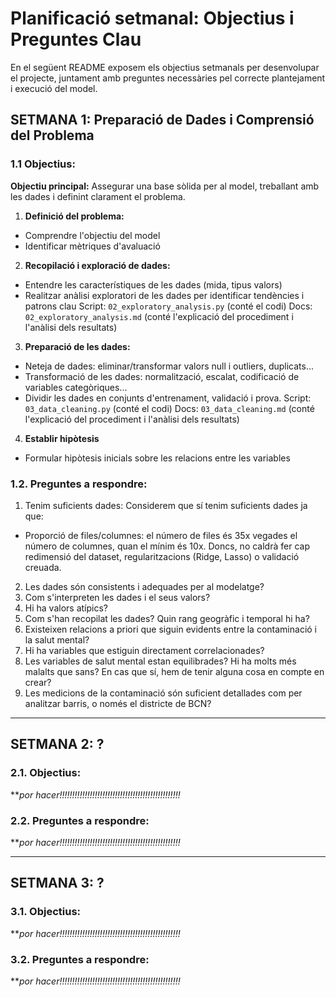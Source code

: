 # Planificació setmanal: Objectius i Preguntes Clau
En el següent README exposem els objectius setmanals per desenvolupar el projecte, juntament amb preguntes necessàries pel correcte plantejament i execució del model.

## SETMANA 1: Preparació de Dades i Comprensió del Problema
### 1.1 Objectius:
**Objectiu principal:** Assegurar una base sòlida per al model, treballant amb les dades i definint clarament el problema.
1. **Definició del problema:**
- Comprendre l'objectiu del model
- Identificar mètriques d'avaluació

2. **Recopilació i exploració de dades:** 
- Entendre les característiques de les dades (mida, tipus valors)
- Realitzar anàlisi exploratori de les dades per identificar tendències i patrons clau
Script: `02_exploratory_analysis.py` (conté el codi)
Docs: `02_exploratory_analysis.md` (conté l'explicació del procediment i l'anàlisi dels resultats)

3. **Preparació de les dades:**
- Neteja de dades: eliminar/transformar valors null i outliers, duplicats...
- Transformació de les dades: normalització, escalat, codificació de variables categòriques...
- Dividir les dades en conjunts d'entrenament, validació i prova.
Script: `03_data_cleaning.py` (conté el codi)
Docs: `03_data_cleaning.md` (conté l'explicació del procediment i l'anàlisi dels resultats)

4. **Establir hipòtesis**
- Formular hipòtesis inicials sobre les relacions entre les variables

### 1.2. Preguntes a respondre:
  1. Tenim suficients dades:
  Considerem que sí tenim suficients dades ja que:
  - Proporció de files/columnes: el número de files és 35x vegades el número de columnes, quan el mínim és 10x. Doncs, no caldrà fer cap redimensió del dataset, regularitzacions (Ridge, Lasso) o validació creuada.
  2. Les dades són consistents i adequades per al modelatge?
  3. Com s'interpreten les dades i el seus valors?
  4. Hi ha valors atípics?
  5. Com s'han recopilat les dades? Quin rang geogràfic i temporal hi ha?
  6. Existeixen relacions a priori que siguin evidents entre la contaminació i la salut mental?
  7. Hi ha variables que estiguin directament correlacionades?
  8. Les variables de salut mental estan equilibrades? Hi ha molts més malalts que sans? En cas que sí, hem de tenir alguna cosa en compte en crear?
  9. Les medicions de la contaminació són suficient detallades com per analitzar barris, o només el districte de BCN?

---

## SETMANA 2: ?
### 2.1. Objectius:
***por hacer!!!!!!!!!!!!!!!!!!!!!!!!!!!!!!!!!!!!!!!!!!!!!!!!*

### 2.2. Preguntes a respondre:
***por hacer!!!!!!!!!!!!!!!!!!!!!!!!!!!!!!!!!!!!!!!!!!!!!!!!*

---

## SETMANA 3: ?
### 3.1. Objectius:
***por hacer!!!!!!!!!!!!!!!!!!!!!!!!!!!!!!!!!!!!!!!!!!!!!!!!*

### 3.2. Preguntes a respondre:
***por hacer!!!!!!!!!!!!!!!!!!!!!!!!!!!!!!!!!!!!!!!!!!!!!!!!*
